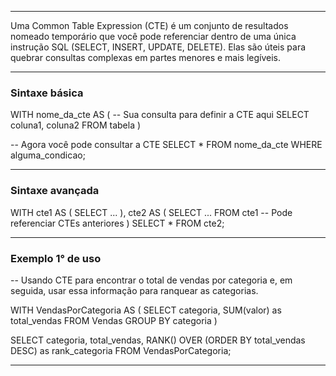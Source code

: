 ---------

Uma Common Table Expression (CTE) é um conjunto de resultados nomeado temporário que você pode referenciar dentro de uma única instrução SQL (SELECT, INSERT, UPDATE, DELETE). Elas são úteis para quebrar consultas complexas em partes menores e mais legíveis.

--------
### Sintaxe básica

WITH nome_da_cte AS (
    -- Sua consulta para definir a CTE aqui
    SELECT coluna1, coluna2 FROM tabela
)

-- Agora você pode consultar a CTE
SELECT * FROM nome_da_cte WHERE alguma_condicao;

--------------
### Sintaxe avançada

WITH
cte1 AS (
    SELECT ...
),
cte2 AS (
    SELECT ... FROM cte1 -- Pode referenciar CTEs anteriores
)
SELECT * FROM cte2;

----------------
### Exemplo 1° de uso

-- Usando CTE para encontrar o total de vendas por categoria e, em seguida, usar essa informação para ranquear as categorias.

WITH VendasPorCategoria AS (
    SELECT categoria, SUM(valor) as total_vendas
    FROM Vendas
    GROUP BY categoria
)

SELECT categoria, total_vendas,
    RANK() OVER (ORDER BY total_vendas DESC) as rank_categoria
FROM VendasPorCategoria;

--------


